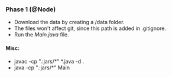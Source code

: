 ### Phase 1 (@Node)

- Download the data by creating a /data folder. 
- The files won't affect git, since this path is added in .gitignore.
- Run the _Main.java_ file. 


#### Misc:

- javac -cp ".:jars/*" *.java -d .
- java -cp ".:jars/*"  Main 
